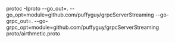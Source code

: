 protoc -Iproto --go_out=. --go_opt=module=github.com/puffyguy/grpcServerStreaming --go-grpc_out=. --go-grpc_opt=module=github.com/puffyguy/grpcServerStreaming proto/airthmetic.proto
